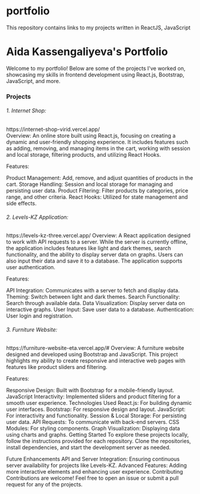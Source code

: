 # portfolio
This repository contains links to my projects written in ReactJS, JavaScript

<h1>Aida Kassengaliyeva's Portfolio</h1>
Welcome to my portfolio! Below are some of the projects I've worked on, showcasing my skills in frontend development using React.js, Bootstrap, JavaScript, and more.

<h3>Projects</h3>
<h6>1. Internet Shop:</h6> https://internet-shop-virid.vercel.app/ <br>
Overview:
An online store built using React.js, focusing on creating a dynamic and user-friendly shopping experience. It includes features such as adding, removing, and managing items in the cart, working with session and local storage, filtering products, and utilizing React Hooks.

Features:

Product Management: Add, remove, and adjust quantities of products in the cart.
Storage Handling: Session and local storage for managing and persisting user data.
Product Filtering: Filter products by categories, price range, and other criteria.
React Hooks: Utilized for state management and side effects.


<h6>2. Levels-KZ Application:</h6> https://levels-kz-three.vercel.app/
Overview:
A React application designed to work with API requests to a server. While the server is currently offline, the application includes features like light and dark themes, search functionality, and the ability to display server data on graphs. Users can also input their data and save it to a database. The application supports user authentication.

Features:

API Integration: Communicates with a server to fetch and display data.
Theming: Switch between light and dark themes.
Search Functionality: Search through available data.
Data Visualization: Display server data on interactive graphs.
User Input: Save user data to a database.
Authentication: User login and registration.


<h6>3. Furniture Website:</h6> https://furniture-website-eta.vercel.app/#
Overview:
A furniture website designed and developed using Bootstrap and JavaScript. This project highlights my ability to create responsive and interactive web pages with features like product sliders and filtering.

Features:

Responsive Design: Built with Bootstrap for a mobile-friendly layout.
JavaScript Interactivity: Implemented sliders and product filtering for a smooth user experience.
Technologies Used
React.js: For building dynamic user interfaces.
Bootstrap: For responsive design and layout.
JavaScript: For interactivity and functionality.
Session & Local Storage: For persisting user data.
API Requests: To communicate with back-end servers.
CSS Modules: For styling components.
Graph Visualization: Displaying data using charts and graphs.
Getting Started
To explore these projects locally, follow the instructions provided for each repository. Clone the repositories, install dependencies, and start the development server as needed.

Future Enhancements
API and Server Integration: Ensuring continuous server availability for projects like Levels-KZ.
Advanced Features: Adding more interactive elements and enhancing user experience.
Contributing
Contributions are welcome! Feel free to open an issue or submit a pull request for any of the projects.
